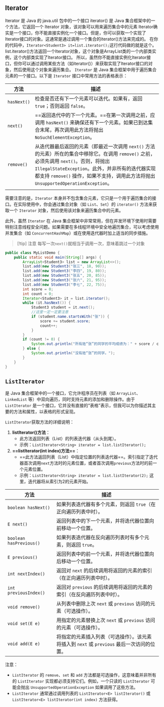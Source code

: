 ## Iterator
Iterator 是 Java 的 java.util 包中的一个接口
iterator() 是 Java 集合框架中的一个方法，它返回一个 Iterator 对象，该对象可以用来遍历集合中的元素
Iterator确实是一个接口，你不能直接实例化一个接口。但是，你可以获取一个实现了Iterator接口的对象。这通常是通过调用一个集合的iterator()方法来完成的。  在你的代码中，`Iterator<Student3> it=list.iterator();`这行代码做的就是这个。list.iterator()方法返回一个Iterator对象，这个对象是ArrayList类的一个内部类实例，这个内部类实现了Iterator接口。  所以，虽然你不能直接实例化Iterator接口，但你可以通过调用某些方法（如iterator()）来获取实现了Iterator接口的对象，然后使用这个对象来遍历集合。
`Iterator` 是 Java 集合框架中用于遍历集合元素的一个接口。以下是 `Iterator` 接口中常用方法的表格表示：



| 方法          | 描述                                                                                                                                                                                          |
| ----------- | ------------------------------------------------------------------------------------------------------------------------------------------------------------------------------------------- |
| `hasNext()` | 检查是否还有下一个元素可以迭代。如果有，返回 `true`；否则返回 `false`。                                                                                                                                                 |
| `next()`    | ==返回迭代中的下一个元素。==在第一次调用之前，应调用 `hasNext()` 来确保还有下一个元素。如果已到达集合末尾，再次调用此方法将抛出 `NoSuchElementException`。                                                                                          |
| `remove()`  | 从迭代器最后返回的元素（即最近一次调用 `next()` 方法的元素）所在的集合中移除它。在调用 `remove()` 之前，必须先调用 `next()`。否则，将抛出 `IllegalStateException`。此外，并非所有的迭代器实现都支持 `remove()` 操作，如果不支持，调用此方法将抛出 `UnsupportedOperationException`。 |
|             |                                                                                                                                                                                             |

需要注意的是，`Iterator` 本身并不包含集合元素，它只是一个用于遍历集合的接口。在实际使用中，你会通过集合对象（如 `List`、`Set`）的 `iterator()` 方法来获取一个 `Iterator` 对象，然后使用该对象来遍历集合中的元素。

此外，虽然 `Iterator` 在 Java 集合框架中非常常用，但在并发环境下使用时需要特别注意线程安全问题。如果需要在多线程环境中安全地遍历集合，可以考虑使用并发集合（如 `ConcurrentHashMap`）或在使用迭代器时加上适当的同步措施。

> [!tip] 注意
> 每写一次`next()`就相当于调用一次，意味着跳过一个对象
```java
public class MyListDemo {
    public static void main(String[] args) {
        ArrayList<Student3> list = new ArrayList<>();
        list.add(new Student3("张三", 18, 90));
        list.add(new Student3("李四", 19, 80));
        list.add(new Student3("张五", 20, 85));
        list.add(new Student3("张六", 21, 95));
        list.add(new Student3("李七", 22, 75));
        int score = 0;
        int count = 0;
        Iterator<Student3> it = list.iterator();
        while (it.hasNext()) {
            Student3 student = it.next();
            //这里一定一定要注意
            if (student.name.startsWith("张")) {
                score += student.score;
                count++;
            }
        }
        if (count != 0) {
            System.out.println("所有姓“张”的同学的平均成绩为：" + score / count);
        } else {
            System.out.println("没有姓“张”的同学。");
        }
    }
}
```
## `ListIterator` 
是 Java 集合框架中的一个接口，它允许程序员在列表（如 `ArrayList`、`LinkedList` 等）中双向遍历，同时支持元素的添加和删除操作。由于 `ListIterator` 是一个接口，它并没有直接的“表格”表示，但我可以为你描述其主要的方法和属性，以表格的形式呈现。

`ListIterator`获取方法的详细说明：

1. **listIterator()方法**：
    - 此方法返回列表（List）的列表迭代器（从头到尾）。
    - 示例：`ListIterator<String> iterator = list.listIterator();`
2. **==listIterator(int index)方法==**：
    - ==此方法返回列表（List）中指定位置的列表迭代器==。索引指定了迭代器首次调用`next`方法时的元素位置，或者首次调用`previous`方法时的前一个元素位置。
    - 示例：`ListIterator<String> iterator = list.listIterator(2);` 这里，迭代器将从索引为2的元素开始。

| 方法 | 描述 |
| --- | --- |
| `boolean hasNext()` | 如果列表迭代器有多个元素，则返回 `true`（在正向遍历列表中时）。 |
| `E next()` | 返回列表中的下一个元素，并将迭代器位置向前移动一个位置。 |
| `boolean hasPrevious()` | 如果列表迭代器在反向遍历列表时有多个元素，则返回 `true`。 |
| `E previous()` | 返回列表中的前一个元素，并将迭代器位置向后移动一个位置。 |
| `int nextIndex()` | 返回对 `next` 的后续调用将返回的元素的索引（在正向遍历列表中时）。 |
| `int previousIndex()` | 返回对 `previous` 的后续调用将返回的元素的索引（在反向遍历列表中时）。 |
| `void remove()` | 从列表中删除上次 `next` 或 `previous` 访问的元素（可选操作）。 |
| `void set(E e)` | 用指定的元素替换上次 `next` 或 `previous` 访问的元素（可选操作）。 |
| `void add(E e)` | 将指定的元素插入列表（可选操作）。该元素将插入到 `next` 或 `previous` 最后一次访问的位置。 |

注意：

* `ListIterator` 的 `remove`、`set` 和 `add` 方法都是可选操作，这意味着并非所有的 `ListIterator` 实现都必须支持它们。例如，一个只读的 `ListIterator` 可能会抛出 `UnsupportedOperationException` 如果调用了这些方法。
* `ListIterator` 通常通过调用列表的 `ListIterator<E> listIterator()` 或 `ListIterator<E> listIterator(int index)` 方法获得。

